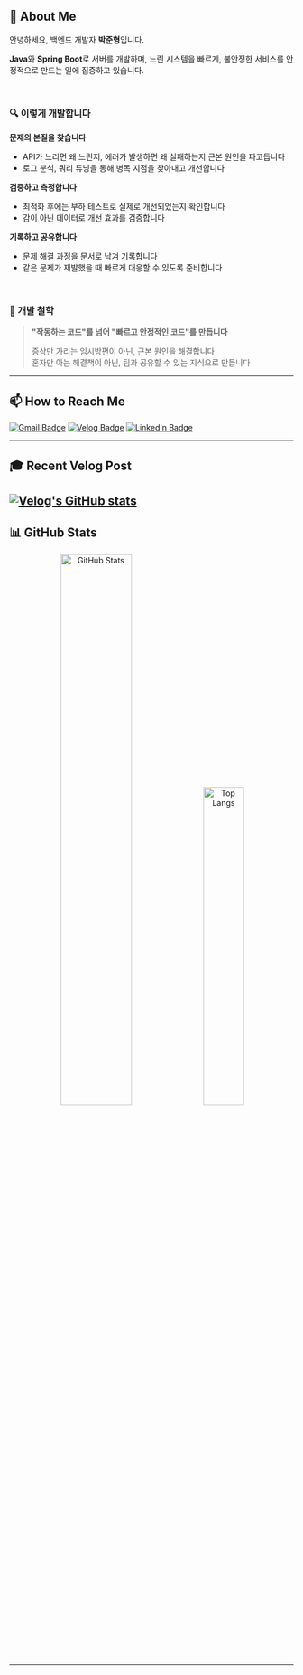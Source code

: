 ## 👋 About Me

안녕하세요, 백엔드 개발자 **박준형**입니다.

**Java**와 **Spring Boot**로 서버를 개발하며, 느린 시스템을 빠르게, 불안정한 서비스를 안정적으로 만드는 일에 집중하고 있습니다.

<br/>

### 🔍 이렇게 개발합니다

**문제의 본질을 찾습니다**
- API가 느리면 왜 느린지, 에러가 발생하면 왜 실패하는지 근본 원인을 파고듭니다
- 로그 분석, 쿼리 튜닝을 통해 병목 지점을 찾아내고 개선합니다

**검증하고 측정합니다**
- 최적화 후에는 부하 테스트로 실제로 개선되었는지 확인합니다
- 감이 아닌 데이터로 개선 효과를 검증합니다

**기록하고 공유합니다**
- 문제 해결 과정을 문서로 남겨 기록합니다
- 같은 문제가 재발했을 때 빠르게 대응할 수 있도록 준비합니다

<br/>

### 💭 개발 철학

> **"작동하는 코드"를 넘어 "빠르고 안정적인 코드"를 만듭니다**
> 
> 증상만 가리는 임시방편이 아닌, 근본 원인을 해결합니다  
> 혼자만 아는 해결책이 아닌, 팀과 공유할 수 있는 지식으로 만듭니다

---

## 📫 How to Reach Me

[![Gmail Badge](https://img.shields.io/badge/Gmail-D14836?style=for-the-badge&logo=gmail&logoColor=white)](mailto:jh981109@gmail.com)
[![Velog Badge](https://img.shields.io/badge/Velog-20C997?style=for-the-badge&logo=velog&logoColor=white)](https://velog.io/@juuuunny)
[![LinkedIn Badge](https://img.shields.io/badge/LinkedIn-0077B5?style=for-the-badge&logo=linkedin&logoColor=white)](https://linkedin.com/in/juuuunny)


---

## 🎓 Recent Velog Post
[![Velog's GitHub stats](https://velog-readme-stats.vercel.app/api?name=juuuunny&color=d14836)](https://velog.io/@juuuunny)
---

## 📊 GitHub Stats
<div align="center">
  <img src="https://github-readme-stats.vercel.app/api?username=juuuunny&show_icons=true&theme=radical" alt="GitHub Stats" width="50%"/>
  <img src="https://github-readme-stats.vercel.app/api/top-langs/?username=juuuunny&layout=compact&theme=radical" alt="Top Langs" width="38%"/>
</div>

---

